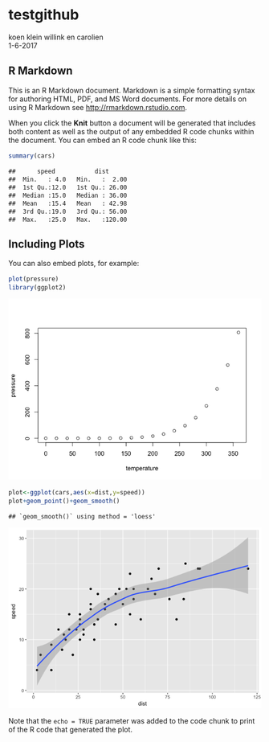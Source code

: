 # testgithub
koen klein willink en carolien  
1-6-2017  



## R Markdown

This is an R Markdown document. Markdown is a simple formatting syntax for authoring HTML, PDF, and MS Word documents. For more details on using R Markdown see <http://rmarkdown.rstudio.com>.

When you click the **Knit** button a document will be generated that includes both content as well as the output of any embedded R code chunks within the document. You can embed an R code chunk like this:


```r
summary(cars)
```

```
##      speed           dist       
##  Min.   : 4.0   Min.   :  2.00  
##  1st Qu.:12.0   1st Qu.: 26.00  
##  Median :15.0   Median : 36.00  
##  Mean   :15.4   Mean   : 42.98  
##  3rd Qu.:19.0   3rd Qu.: 56.00  
##  Max.   :25.0   Max.   :120.00
```

## Including Plots

You can also embed plots, for example:


```r
plot(pressure)
library(ggplot2)
```

![](testgithub_files/figure-html/pressure-1.png)<!-- -->

```r
plot<-ggplot(cars,aes(x=dist,y=speed))
plot+geom_point()+geom_smooth()
```

```
## `geom_smooth()` using method = 'loess'
```

![](testgithub_files/figure-html/pressure-2.png)<!-- -->

Note that the `echo = TRUE` parameter was added to the code chunk to print of the R code that generated the plot.
